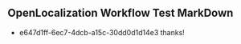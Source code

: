 ## OpenLocalization Workflow Test MarkDown
* e647d1ff-6ec7-4dcb-a15c-30dd0d1d14e3 thanks!

<!--HONumber=Jul16_HO3-->



